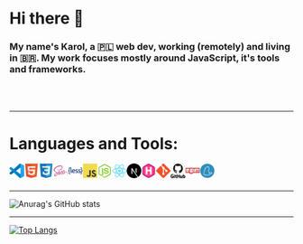 # Hi there 👋

### My name's Karol, a 🇵🇱 web dev, working (remotely) and living in 🇧🇷. My work focuses mostly around JavaScript, it's tools and frameworks.

<br />
<br />

---

# Languages and Tools:
<img align="left" alt="Visual Studio Code" width="26px" height="26px" src="https://github.com/devicons/devicon/blob/master/icons/vscode/vscode-original.svg" />
<img align="left" alt="HTML5" width="26px" height="26px" src="https://github.com/devicons/devicon/blob/master/icons/html5/html5-original.svg" />
<img align="left" alt="CSS3" width="26px" height="26px" src="https://github.com/devicons/devicon/blob/master/icons/css3/css3-original.svg" />
<img align="left" alt="Sass" width="26px" height="26px" src="https://github.com/devicons/devicon/blob/master/icons/sass/sass-original.svg" />
<img align="left" alt="Less" width="26px" height="26px" src="https://github.com/devicons/devicon/blob/master/icons/less/less-plain-wordmark.svg" />
<img align="left" alt="JavaScript" width="26px" height="26px" src="https://github.com/devicons/devicon/blob/master/icons/javascript/javascript-original.svg" />
<img align="left" alt="NodeJS" width="26px" height="26px" src="https://github.com/devicons/devicon/blob/master/icons/nodejs/nodejs-original.svg" />
<img align="left" alt="React" width="26px" height="26px" src="https://github.com/devicons/devicon/blob/master/icons/react/react-original.svg" />
<img align="left" alt="Next" width="26px" height="26px" src="https://github.com/devicons/devicon/blob/master/icons/nextjs/nextjs-original.svg" />
<img align="left" alt="Hugo" width="26px" height="26px" src="https://github.com/devicons/devicon/blob/master/icons/hugo/hugo-original.svg" />
<img align="left" alt="Git" width="26px" height="26px" src="https://github.com/devicons/devicon/blob/master/icons/git/git-original.svg" />
<img align="left" alt="GitHub" width="26px" height="26px" src="https://github.com/devicons/devicon/blob/master/icons/github/github-original-wordmark.svg" />
<img align="left" alt="npm" width="26px" height="26px" src="https://github.com/devicons/devicon/blob/master/icons/npm/npm-original-wordmark.svg" />
<img align="left" alt="yarn" width="26px" height="26px" src="https://github.com/devicons/devicon/blob/master/icons/yarn/yarn-original.svg" />

<br />
<br />

---

![Anurag's GitHub stats](https://github-readme-stats.vercel.app/api?username=Karol-pl&show_icons=true&theme=radical)

---

[![Top Langs](https://github-readme-stats.vercel.app/api/top-langs/?username=Karol-pl&layout=compact)](https://github.com/anuraghazra/github-readme-stats)
